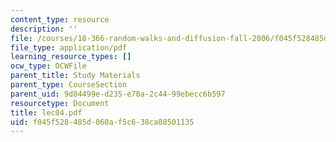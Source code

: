 ```yaml
---
content_type: resource
description: ''
file: /courses/18-366-random-walks-and-diffusion-fall-2006/f045f528485d060af5c638ca88501135_lec04.pdf
file_type: application/pdf
learning_resource_types: []
ocw_type: OCWFile
parent_title: Study Materials
parent_type: CourseSection
parent_uid: 9d04499e-d235-e70a-2c44-99ebecc6b597
resourcetype: Document
title: lec04.pdf
uid: f045f528-485d-060a-f5c6-38ca88501135
---
```

